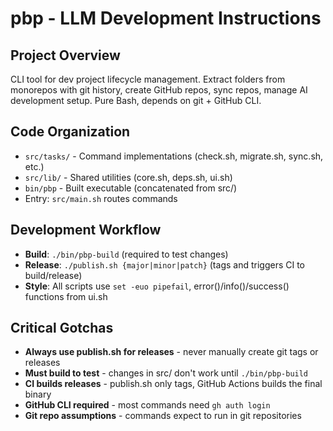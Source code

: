 # pbp - LLM Development Instructions

## Project Overview
CLI tool for dev project lifecycle management. Extract folders from monorepos with git history, create GitHub repos, sync repos, manage AI development setup. Pure Bash, depends on git + GitHub CLI.

## Code Organization
- `src/tasks/` - Command implementations (check.sh, migrate.sh, sync.sh, etc.)
- `src/lib/` - Shared utilities (core.sh, deps.sh, ui.sh)  
- `bin/pbp` - Built executable (concatenated from src/)
- Entry: `src/main.sh` routes commands

## Development Workflow
- **Build**: `./bin/pbp-build` (required to test changes)
- **Release**: `./publish.sh {major|minor|patch}` (tags and triggers CI to build/release)
- **Style**: All scripts use `set -euo pipefail`, error()/info()/success() functions from ui.sh

## Critical Gotchas
- **Always use publish.sh for releases** - never manually create git tags or releases
- **Must build to test** - changes in src/ don't work until `./bin/pbp-build`
- **CI builds releases** - publish.sh only tags, GitHub Actions builds the final binary
- **GitHub CLI required** - most commands need `gh auth login`
- **Git repo assumptions** - commands expect to run in git repositories
